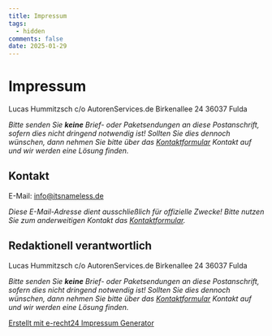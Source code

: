 ```yaml
---
title: Impressum
tags:
  - hidden
comments: false
date: 2025-01-29
---
```


# Impressum
Lucas Hummitzsch
c/o AutorenServices.de
Birkenallee 24
36037 Fulda

*Bitte senden Sie **keine** Brief- oder Paketsendungen an diese Postanschrift, sofern dies nicht dringend notwendig ist! Sollten Sie dies dennoch wünschen, dann nehmen Sie bitte über das [Kontaktformular](/Kontakt) Kontakt auf und wir werden eine Lösung finden.*

## Kontakt
E-Mail: info@itsnameless.de

*Diese E-Mail-Adresse dient ausschließlich für offizielle Zwecke! Bitte nutzen Sie zum anderweitigen Kontakt das [Kontaktformular](/Kontakt).*

## Redaktionell verantwortlich
Lucas Hummitzsch
c/o AutorenServices.de
Birkenallee 24
36037 Fulda

*Bitte senden Sie **keine** Brief- oder Paketsendungen an diese Postanschrift, sofern dies nicht dringend notwendig ist! Sollten Sie dies dennoch wünschen, dann nehmen Sie bitte über das [Kontaktformular](/Kontakt) Kontakt auf und wir werden eine Lösung finden.*


[Erstellt mit e-recht24 Impressum Generator](https://www.e-recht24.de/impressum-generator.html)
